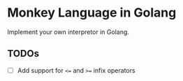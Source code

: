 # Monkey Language in Golang

Implement your own interpretor in Golang.

## TODOs
- [ ] Add support for `<=` and `>=` infix operators